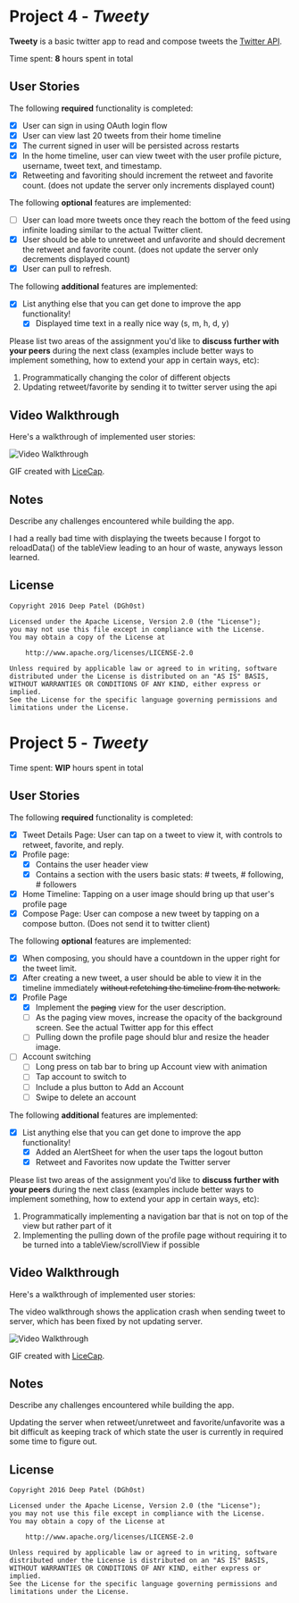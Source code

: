 # Project 4 - *Tweety*

**Tweety** is a basic twitter app to read and compose tweets the [Twitter API](https://apps.twitter.com/).

Time spent: **8** hours spent in total

## User Stories

The following **required** functionality is completed:

- [x] User can sign in using OAuth login flow
- [x] User can view last 20 tweets from their home timeline
- [x] The current signed in user will be persisted across restarts
- [x] In the home timeline, user can view tweet with the user profile picture, username, tweet text, and timestamp.
- [x] Retweeting and favoriting should increment the retweet and favorite count. (does not update the server only increments displayed count)

The following **optional** features are implemented:

- [ ] User can load more tweets once they reach the bottom of the feed using infinite loading similar to the actual Twitter client.
- [x] User should be able to unretweet and unfavorite and should decrement the retweet and favorite count. (does not update the server only decrements displayed count)
- [x] User can pull to refresh.

The following **additional** features are implemented:

- [x] List anything else that you can get done to improve the app functionality!
    - [x] Displayed time text in a really nice way (s, m, h, d, y)

Please list two areas of the assignment you'd like to **discuss further with your peers** during the next class (examples include better ways to implement something, how to extend your app in certain ways, etc):

1. Programmatically changing the color of different objects
2. Updating retweet/favorite by sending it to twitter server using the api

## Video Walkthrough 

Here's a walkthrough of implemented user stories:

<img src='http://imgur.com/UM0fbYZ.gif' title='Video Walkthrough' width='' alt='Video Walkthrough' />

GIF created with [LiceCap](http://www.cockos.com/licecap/).

## Notes

Describe any challenges encountered while building the app.

I had a really bad time with displaying the tweets because I forgot to reloadData() of the tableView leading to an hour of waste, anyways lesson learned.

## License

    Copyright 2016 Deep Patel (DGh0st)

    Licensed under the Apache License, Version 2.0 (the "License");
    you may not use this file except in compliance with the License.
    You may obtain a copy of the License at

        http://www.apache.org/licenses/LICENSE-2.0

    Unless required by applicable law or agreed to in writing, software
    distributed under the License is distributed on an "AS IS" BASIS,
    WITHOUT WARRANTIES OR CONDITIONS OF ANY KIND, either express or implied.
    See the License for the specific language governing permissions and
    limitations under the License.

# Project 5 - *Tweety*

Time spent: **WIP** hours spent in total

## User Stories

The following **required** functionality is completed:

- [x] Tweet Details Page: User can tap on a tweet to view it, with controls to retweet, favorite, and reply.
- [x] Profile page:
   - [x] Contains the user header view
   - [x] Contains a section with the users basic stats: # tweets, # following, # followers
- [x] Home Timeline: Tapping on a user image should bring up that user's profile page
- [x] Compose Page: User can compose a new tweet by tapping on a compose button. (Does not send it to twitter client)

The following **optional** features are implemented:

- [x] When composing, you should have a countdown in the upper right for the tweet limit.
- [x] After creating a new tweet, a user should be able to view it in the timeline immediately ~~without refetching the timeline from the network.~~
- [x] Profile Page
   - [x] Implement the ~~paging~~ view for the user description.
   - [ ] As the paging view moves, increase the opacity of the background screen. See the actual Twitter app for this effect
   - [ ] Pulling down the profile page should blur and resize the header image.
- [ ] Account switching
   - [ ] Long press on tab bar to bring up Account view with animation
   - [ ] Tap account to switch to
   - [ ] Include a plus button to Add an Account
   - [ ] Swipe to delete an account

The following **additional** features are implemented:

- [x] List anything else that you can get done to improve the app functionality!
   - [x] Added an AlertSheet for when the user taps the logout button
   - [x] Retweet and Favorites now update the Twitter server

Please list two areas of the assignment you'd like to **discuss further with your peers** during the next class (examples include better ways to implement something, how to extend your app in certain ways, etc):

1. Programmatically implementing a navigation bar that is not on top of the view but rather part of it
2. Implementing the pulling down of the profile page without requiring it to be turned into a tableView/scrollView if possible

## Video Walkthrough 

Here's a walkthrough of implemented user stories:

The video walkthrough shows the application crash when sending tweet to server, which has been fixed by not updating server.

<img src='http://imgur.com/KCoNsJe.gif' title='Video Walkthrough' width='' alt='Video Walkthrough' />

GIF created with [LiceCap](http://www.cockos.com/licecap/).

## Notes

Describe any challenges encountered while building the app.

Updating the server when retweet/unretweet and favorite/unfavorite was a bit difficult as keeping track of which state the user is currently in required some time to figure out.

## License

    Copyright 2016 Deep Patel (DGh0st)

    Licensed under the Apache License, Version 2.0 (the "License");
    you may not use this file except in compliance with the License.
    You may obtain a copy of the License at

        http://www.apache.org/licenses/LICENSE-2.0

    Unless required by applicable law or agreed to in writing, software
    distributed under the License is distributed on an "AS IS" BASIS,
    WITHOUT WARRANTIES OR CONDITIONS OF ANY KIND, either express or implied.
    See the License for the specific language governing permissions and
    limitations under the License.